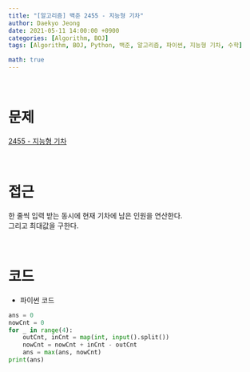 ```yaml
---
title: "[알고리즘] 백준 2455 - 지능형 기차"
author: Daekyo Jeong
date: 2021-05-11 14:00:00 +0900
categories: [Algorithm, BOJ]
tags: [Algorithm, BOJ, Python, 백준, 알고리즘, 파이썬, 지능형 기차, 수학]

math: true
---
```


<br/>

# **문제**

[2455 - 지능형 기차](https://www.acmicpc.net/problem/2455)

<br/>

# **접근**

한 줄씩 입력 받는 동시에 현재 기차에 남은 인원을 연산한다.  
그리고 최대값을 구한다.  

<br/>

# **코드**

- 파이썬 코드   

```py
ans = 0
nowCnt = 0
for _ in range(4):
    outCnt, inCnt = map(int, input().split())
    nowCnt = nowCnt + inCnt - outCnt
    ans = max(ans, nowCnt)
print(ans)
```

<br/>
